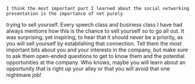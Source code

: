     I think the most important part I learned about the social networking presentation is the importance of not purely
trying to sell yourself.
Every speech class and business class I have had always mentions how this is the chance to sell yourself so to go all out.
It was surprising, yet inspiring, to hear that it should never be a priority, as you will sell yourself by establishing that connection.
Tell them the most important bits about you and your interests in the company, but make sure to ask them open-ended questions to get to know them and the potential opportunities at the company.
Who knows, maybe you will learn about an opportunity that is right up your alley or that you will avoid that one nightmare job!
